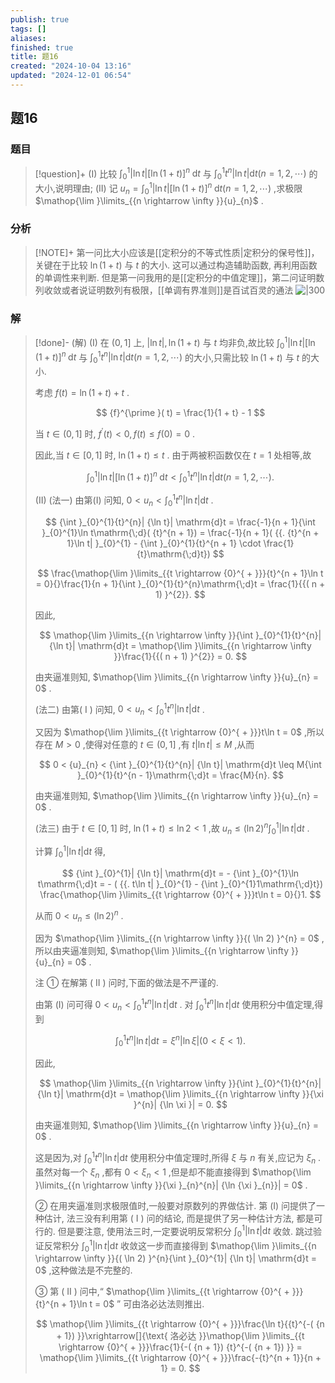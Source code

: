 ```yaml
---
publish: true
tags: []
aliases: 
finished: true
title: 题16
created: "2024-10-04 13:16"
updated: "2024-12-01 06:54"
---
```

## 题16
### 题目
> [!question]+
> (I) 比较 ${\int }_{0}^{1}| {\ln t}| {\lbrack  \ln ( 1 + t) \rbrack  }^{n}\mathrm{\;d}t$ 与 ${\int }_{0}^{1}{t}^{n}| {\ln t}| \mathrm{d}t( {n = 1,2,\cdots })$ 的大小,说明理由;
> (II) 记 ${u}_{n} = {\int }_{0}^{1}| {\ln t}| {\lbrack  \ln ( 1 + t) \rbrack  }^{n}\mathrm{\;d}t( {n = 1,2,\cdots })$ ,求极限 $\mathop{\lim }\limits_{{n \rightarrow  \infty }}{u}_{n}$ .
### 分析
> [!NOTE]+
> 第一问比大小应该是[[定积分的不等式性质|定积分的保号性]]，关键在于比较 $\ln ( {1 + t})$ 与 $t$ 的大小. 这可以通过构造辅助函数, 再利用函数的单调性来判断.
> 但是第一问我用的是[[定积分的中值定理]]，第二问证明数列收敛或者说证明数列有极限，[[单调有界准则]]是百试百灵的通法
> ![|300](https://img.hwenyi.tech/202410312121986.webp)
### 解
> [!done]-
> (解) (I) 在 $(0,1\rbrack$ 上, $| {\ln t}| ,\ln ( {1 + t})$ 与 $t$ 均非负,故比较 ${\int }_{0}^{1}| {\ln t}| {\lbrack  \ln ( 1 + t) \rbrack  }^{n}\mathrm{\;d}t$ 与 ${\int }_{0}^{1}{t}^{n}| {\ln t}| \mathrm{d}t( {n = 1,2,\cdots })$ 的大小,只需比较 $\ln ( {1 + t})$ 与 $t$ 的大小.
> 
> 考虑 $f( t)  = \ln ( {1 + t})  + t$ . 
> 
> $$
> {f}^{\prime }( t)  = \frac{1}{1 + t} - 1
> $$
> 
> 当 $t \in  (0,1\rbrack$ 时, ${f}^{\prime }( t)  < 0,f( t)  \leq  f( 0)  = 0$ .
> 
> 因此,当 $t \in  \lbrack  {0,1}\rbrack$ 时, $\ln ( {1 + t})  \leq  t$ . 由于两被积函数仅在 $t = 1$ 处相等,故
> 
> $$
> {\int }_{0}^{1}| {\ln t}| {\lbrack  \ln ( 1 + t) \rbrack  }^{n}\mathrm{\;d}t < {\int }_{0}^{1}{t}^{n}| {\ln t}| \mathrm{d}t( {n = 1,2,\cdots }) .
> $$
> 
> (II) (法一) 由第(I) 问知, $0 < {u}_{n} < {\int }_{0}^{1}{t}^{n}| {\ln t}| \mathrm{d}t$ .
> 
> $$
> {\int }_{0}^{1}{t}^{n}| {\ln t}| \mathrm{d}t = \frac{-1}{n + 1}{\int }_{0}^{1}\ln t\mathrm{\;d}( {t}^{n + 1})  = \frac{-1}{n + 1}( {{. {t}^{n + 1}\ln t| }_{0}^{1} - {\int }_{0}^{1}{t}^{n + 1} \cdot  \frac{1}{t}\mathrm{\;d}t})
> $$
> 
> $$
> \frac{\mathop{\lim }\limits_{{t \rightarrow  {0}^{ + }}}{t}^{n + 1}\ln t = 0}{}\frac{1}{n + 1}{\int }_{0}^{1}{t}^{n}\mathrm{\;d}t = \frac{1}{{( n + 1) }^{2}}.
> $$
> 
> 因此,
> 
> $$
> \mathop{\lim }\limits_{{n \rightarrow  \infty }}{\int }_{0}^{1}{t}^{n}| {\ln t}| \mathrm{d}t = \mathop{\lim }\limits_{{n \rightarrow  \infty }}\frac{1}{{( n + 1) }^{2}} = 0.
> $$
> 
> 由夹逼准则知, $\mathop{\lim }\limits_{{n \rightarrow  \infty }}{u}_{n} = 0$ .
> 
> (法二) 由第( I ) 问知, $0 < {u}_{n} < {\int }_{0}^{1}{t}^{n}| {\ln t}| \mathrm{d}t$ .
> 
> 又因为 $\mathop{\lim }\limits_{{t \rightarrow  {0}^{ + }}}t\ln t = 0$ ,所以存在 $M > 0$ ,使得对任意的 $t \in  (0,1\rbrack$ ,有 $t| {\ln t}|  \leq  M$ ,从而
> 
> $$
> 0 < {u}_{n} < {\int }_{0}^{1}{t}^{n}| {\ln t}| \mathrm{d}t \leq  M{\int }_{0}^{1}{t}^{n - 1}\mathrm{\;d}t = \frac{M}{n}.
> $$
> 
> 由夹逼准则知, $\mathop{\lim }\limits_{{n \rightarrow  \infty }}{u}_{n} = 0$ .
> 
> (法三) 由于 $t \in  \lbrack  {0,1}\rbrack$ 时, $\ln ( {1 + t})  \leq  \ln 2 < 1$ ,故 ${u}_{n} \leq  {( \ln 2) }^{n}{\int }_{0}^{1}| {\ln t}| \mathrm{d}t$ .
> 
> 计算 ${\int }_{0}^{1}| {\ln t}| \mathrm{d}t$ 得,
> 
> $$
> {\int }_{0}^{1}| {\ln t}| \mathrm{d}t =  - {\int }_{0}^{1}\ln t\mathrm{\;d}t =  - ( {{. t\ln t| }_{0}^{1} - {\int }_{0}^{1}1\mathrm{\;d}t}) \frac{\mathop{\lim }\limits_{{t \rightarrow  {0}^{ + }}}t\ln t = 0}{}1.
> $$
> 
> 从而 $0 < {u}_{n} \leq  {( \ln 2) }^{n}$ .
> 
> 因为 $\mathop{\lim }\limits_{{n \rightarrow  \infty }}{( \ln 2) }^{n} = 0$ ,所以由夹逼准则知, $\mathop{\lim }\limits_{{n \rightarrow  \infty }}{u}_{n} = 0$ .
> 
> 注 ① 在解第 ( II ) 问时,下面的做法是不严谨的.
> 
> 由第 (I) 问可得 $0 < {u}_{n} < {\int }_{0}^{1}{t}^{n}| {\ln t}| \mathrm{d}t$ . 对 ${\int }_{0}^{1}{t}^{n}| {\ln t}| \mathrm{d}t$ 使用积分中值定理,得到
> 
> $$
> {\int }_{0}^{1}{t}^{n}| {\ln t}| \mathrm{d}t = {\xi }^{n}| {\ln \xi }| ( {0 < \xi  < 1}) .
> $$
> 
> 因此,
> 
> $$
> \mathop{\lim }\limits_{{n \rightarrow  \infty }}{\int }_{0}^{1}{t}^{n}| {\ln t}| \mathrm{d}t = \mathop{\lim }\limits_{{n \rightarrow  \infty }}{\xi }^{n}| {\ln \xi }|  = 0.
> $$
> 
> 由夹逼准则知, $\mathop{\lim }\limits_{{n \rightarrow  \infty }}{u}_{n} = 0$ .
> 
> 这是因为,对 ${\int }_{0}^{1}{t}^{n}| {\ln t}| \mathrm{d}t$ 使用积分中值定理时,所得 $\xi$ 与 $n$ 有关,应记为 ${\xi }_{n}$ . 虽然对每一个 ${\xi }_{n}$ ,都有 $0 < {\xi }_{n} < 1$ ,但是却不能直接得到 $\mathop{\lim }\limits_{{n \rightarrow  \infty }}{\xi }_{n}^{n}| {\ln {\xi }_{n}}|  = 0$ .
> 
> ② 在用夹逼准则求极限值时,一般要对原数列的界做估计. 第 (I) 问提供了一种估计, 法三没有利用第 ( I ) 问的结论, 而是提供了另一种估计方法, 都是可行的. 但是要注意, 使用法三时,一定要说明反常积分 ${\int }_{0}^{1}| {\ln t}| \mathrm{d}t$ 收敛. 跳过验证反常积分 ${\int }_{0}^{1}| {\ln t}| \mathrm{d}t$ 收敛这一步而直接得到 $\mathop{\lim }\limits_{{n \rightarrow  \infty }}{( \ln 2) }^{n}{\int }_{0}^{1}| {\ln t}| \mathrm{d}t = 0$ ,这种做法是不完整的.
> 
> ③ 第 ( II ) 问中,“ $\mathop{\lim }\limits_{{t \rightarrow  {0}^{ + }}}{t}^{n + 1}\ln t = 0$ ” 可由洛必达法则推出.
> 
> $$
> \mathop{\lim }\limits_{{t \rightarrow  {0}^{ + }}}\frac{\ln t}{{t}^{-( {n + 1}) }}\xrightarrow[]{\text{ 洛必达 }}\mathop{\lim }\limits_{{t \rightarrow  {0}^{ + }}}\frac{1}{-( {n + 1}) {t}^{-( {n + 1}) }} = \mathop{\lim }\limits_{{t \rightarrow  {0}^{ + }}}\frac{-{t}^{n + 1}}{n + 1} = 0.
> $$